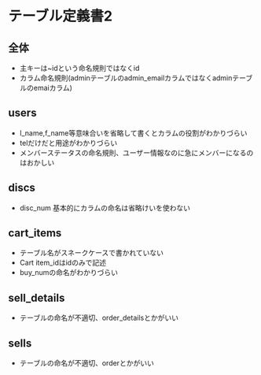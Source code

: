 # テーブル定義書2
## 全体
- 主キーは~idという命名規則ではなくid
- カラム命名規則(adminテーブルのadmin_emailカラムではなくadminテーブルのemaiカラム)

## users
- l_name,f_name等意味合いを省略して書くとカラムの役割がわかりづらい
- telだけだと用途がわかりづらい
- メンバーステータスの命名規則、ユーザー情報なのに急にメンバーになるのはおかしい

## discs
- disc_num 基本的にカラムの命名は省略けいを使わない

## cart_items
- テーブル名がスネークケースで書かれていない
- Cart item_idはidのみで記述
- buy_numの命名がわかりづらい

## sell_details
- テーブルの命名が不適切、order_detailsとかがいい

## sells
- テーブルの命名が不適切、orderとかがいい